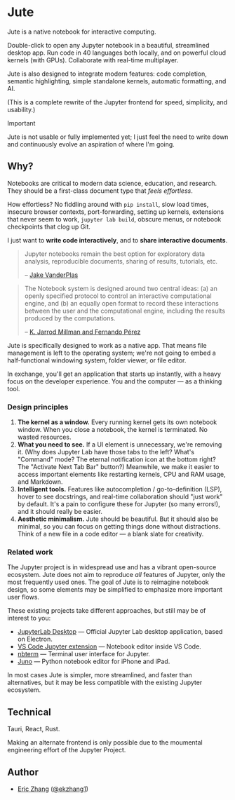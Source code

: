 # Jute

Jute is a native notebook for interactive computing.

Double-click to open any Jupyter notebook in a beautiful, streamlined desktop
app. Run code in 40 languages both locally, and on powerful cloud kernels (with
GPUs). Collaborate with real-time multiplayer.

Jute is also designed to integrate modern features: code completion, semantic
highlighting, simple standalone kernels, automatic formatting, and AI.

(This is a complete rewrite of the Jupyter frontend for speed, simplicity, and
usability.)

> [!IMPORTANT]
>
> Jute is not usable or fully implemented yet; I just feel the need to write
> down and continuously evolve an aspiration of where I'm going.

## Why?

Notebooks are critical to modern data science, education, and research. They
should be a first-class document type that _feels effortless_.

How effortless? No fiddling around with `pip install`, slow load times, insecure
browser contexts, port-forwarding, setting up kernels, extensions that never
seem to work, `jupyter lab build`, obscure menus, or notebook checkpoints that
clog up Git.

I just want to **write code interactively**, and to **share interactive
documents**.

> Jupyter notebooks remain the best option for exploratory data analysis,
> reproducible documents, sharing of results, tutorials, etc.
>
> – [Jake VanderPlas](https://twitter.com/jakevdp/status/1046757277133230080)

> The Notebook system is designed around two central ideas: (a) an openly
> specified protocol to control an interactive computational engine, and (b) an
> equally open format to record these interactions between the user and the
> computational engine, including the results produced by the computations.
>
> – [K. Jarrod Millman and Fernando Pérez](https://osf.io/h9gsd)

Jute is specifically designed to work as a native app. That means file
management is left to the operating system; we're not going to embed a
half-functional windowing system, folder viewer, or file editor.

In exchange, you'll get an application that starts up instantly, with a heavy
focus on the developer experience. You and the computer — as a thinking tool.

### Design principles

1. **The kernel as a window.** Every running kernel gets its own notebook
   window. When you close a notebook, the kernel is terminated. No wasted
   resources.
2. **What you need to see.** If a UI element is unnecessary, we're removing it.
   (Why does Jupyter Lab have those tabs to the left? What's "Command" mode? The
   eternal notification icon at the bottom right? The "Activate Next Tab Bar"
   button?) Meanwhile, we make it easier to access important elements like
   restarting kernels, CPU and RAM usage, and Markdown.
3. **Intelligent tools.** Features like autocompletion / go-to-definition (LSP),
   hover to see docstrings, and real-time collaboration should "just work" by
   default. It's a pain to configure these for Jupyter (so many errors!), and it
   should really be easier.
4. **Aesthetic minimalism.** Jute should be beautiful. But it should also be
   minimal, so you can focus on getting things done without distractions. Think
   of a new file in a code editor — a blank slate for creativity.

### Related work

The Jupyter project is in widespread use and has a vibrant open-source
ecosystem. Jute does not aim to reproduce _all_ features of Jupyter, only the
most frequently used ones. The goal of Jute is to reimagine notebook design, so
some elements may be simplified to emphasize more important user flows.

These existing projects take different approaches, but still may be of interest
to you:

- [JupyterLab Desktop](https://github.com/jupyterlab/jupyterlab-desktop) —
  Official Jupyter Lab desktop application, based on Electron.
- [VS Code Jupyter extension](https://github.com/Microsoft/vscode-jupyter) —
  Notebook editor inside VS Code.
- [nbterm](https://github.com/davidbrochart/nbterm) — Terminal user interface
  for Jupyter.
- [Juno](https://apps.apple.com/us/app/juno-jupyter-python-ide/id1462586500?platform=ipad)
  — Python notebook editor for iPhone and iPad.

In most cases Jute is simpler, more streamlined, and faster than alternatives,
but it may be less compatible with the existing Jupyter ecosystem.

## Technical

Tauri, React, Rust.

Making an alternate frontend is only possible due to the moumental engineering
effort of the Jupyter Project.

## Author

- [Eric Zhang](https://www.ekzhang.com/)
  ([@ekzhang1](https://twitter.com/ekzhang1))
